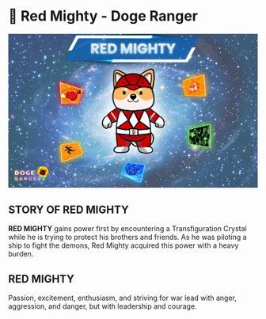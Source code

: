 # 🔴 Red Mighty - Doge Ranger

![](../.gitbook/assets/red-mighty.jpg)

## STORY OF RED MIGHTY

**RED MIGHTY** gains power first by encountering a Transfiguration Crystal while he is trying to protect his brothers and friends. As he was piloting a ship to fight the demons, Red Mighty acquired this power with a heavy burden.

## RED MIGHTY

Passion, excitement, enthusiasm, and striving for war lead with anger, aggression, and danger, but with leadership and courage.

